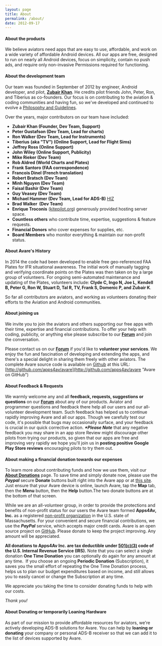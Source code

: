 ```yaml
---
layout: page
title: About
permalink: /about/
date: 2012-09-17
---
```


#### **About the products** 
We believe aviators need apps that are easy to
use, affordable, and work on a wide variety of affordable Android devices. 
All our apps are free, designed to run on nearly all Android devices, focus on
simplicity, contain no push ads, and require only non-invasive Permissions
required for functioning.

#### **About the development team**
Our team was founded in September of
2012 by engineer, Android developer, and pilot, **[Zubair Khan](http://zk4u.blogspot.com/ "Zubair's Blog")**.
He credits pilot friends John, Peter, Ron, and Tiberius as
co-founders. Our focus is on contributing to the aviation & coding
communities and having fun, so we've developed and continued to evolve
a [Philosophy and Guidelines](https://apps4av.net/site/about-2/philosophy/ "Philosophy").

Over the years, major contributors on our team have included:
- **Zubair Khan (Founder, Dev Team, Support)**
- **Peter Gustafson (Dev Team, Lead for charts)**
- **Ron Walker (Dev Team, Lead for Instruments)**
- **Tiberius** **(aka "TV")** **(Online Support, Lead for Flight Sims)**
- **Jeffrey Ross (Online Support)**
- **John Wiley **(Online Support, Publicity)****
- **Mike Rieker (Dev Team)**
- **Rob Aldred (World Charts and Plates)**
- **Frank Santoro (FAA correspondence)**
- **Francois Dinel (French translation)**
- **Robert Bratsch (Dev Team)**
- **Minh Nguyen **(Dev Team)****
- **Faisal Bashir **(Dev Team)****
- **Guy Veasey **(Dev Team)****
- **Michael Hammer (Dev Team, Lead for ADS-B)** [HIZ](https://hiz.ch/index.php/home/adsb-receiver "HIZ website")
- **Brad Walker  (Dev Team)**
- **Enrique Troconis** ([kitepilot.org](http://kitepilot.org/ "KitePilot.org Web Services")) generously provided hosting server space.
- **Countless others** who contribute time, expertise, suggestions & feature requests.
- **Financial Donors** who cover expenses for supplies, etc.
- **Board Members** who monitor everything & maintain our non-profit status.

#### **About Avare's History**
In 2014 the code had been developed to enable free geo-referenced FAA
Plates for IFR situational awareness. The initial work of manually tagging and
verifying coordinate points on the Plates was then taken on by a large
group of volunteers. For ongoing semi-automated maintenance and updating of the
Plates, volunteers include: **Clyde C, Ingo N, Joe L, Kendell B, Peter
G, Ron W, Stuart D, Tal R, TV, Frank S, Domenic P, and Zubair K**.

So far all contributors are aviators, and working as volunteers
donating their efforts to the Aviation and Android communities.

#### **About joining us**
We invite you to join the aviators and others supporting our free apps
with their time, expertise and financial contributions. To offer your
help with coding, publicity, or anything else please subscribe to our
[**Forum**](https://groups.google.com/d/forum/apps4av-forum "Apps4Av Forum on Google Groups") 
and join the conversation.

Please contact us on our
[**Forum**](https://groups.google.com/forum/#!forum/apps4av-forum) if
you'd like to **volunteer your services**. We enjoy the fun and
fascination of developing and extending the apps, and there's a
special delight in sharing them freely with other aviators. The
complete Avare source code is available on
[Github](https://github.com/about "About GitHub") at this URL:
[http://github.com/apps4av/avare](http://github.com/apps4av/avare "Avare on GitHub")

#### **About Feedback & Requests**
We warmly welcome any and all **feedback, requests, suggestions or
questions** on our
**[Forum](https://groups.google.com/forum/#!forum/apps4av-forum "Apps4Av Forum")**
about any of our products. Aviator and programmer questions and
feedback there help all our users and our all-volunteer development
team. Such feedback has helped us to continue rapidly improving Avare
and all our apps. Though we carefully test our code, it's possible that 
bugs may occasionally surface, and your feedback is crucial in our quick
corrective action. _**\*Please Note**_ that any negative feedback you may
share in an app store Review might discourage other pilots from trying
our products, so given that our apps are free and improving very rapidly we
hope you'll join us in **posting positive Google Play Store reviews**
encouraging pilots to try them out.

#### **About making a financial donation towards our expenses**
To learn more 
about contributing funds and how we use them, visit our
[**About Donations**](/donate.html "About Donations") page. To save
time and simply donate now, please use the **_Paypal_** secure
**Donate** buttons built right into the Avare app or at
[this site](/donate.html). Just ensure that your Avare device is online,
launch Avare, tap the **Map** tab, then the **Menu** button, then the
**Help** button.The two donate buttons are at the bottom of that
screen.

While we are an all-volunteer group, in order to provide the
protections and benefits of non-profit status for our users the Avare
team formed **Apps4Av, Inc.** as a registered 
[non-profit organization](http://corp.sec.state.ma.us/CorpWeb/CorpSearch/CorpSummary.aspx?FEIN=463956765 "Non-Profit Status") 
in the U.S. state of Massachusetts. For your convenient and secure
financial contributions, we use the _**PayPal**_ service, which
accepts major credit cards. Avare is an open source project on
[GitHub](http://github.com/apps4av/avare "Avare Source Code on Github"). 
Please donate to keep the project improving. Any amount will
be appreciated.

**All donations to Apps4Av Inc. are tax deductible under
[501(c)(3)](https://apps.irs.gov/app/eos/displayAll.do?dispatchMethod=displayAllInfo&Id=4887948&ein=463956765&country=US)
code of the U.S. Internal Revenue Service (IRS).** Note that you can
select a single donation **One Time Donation** you can optionally do
again for any amount at any time.  If you choose an ongoing **Periodic
Donation** (Subscription), it saves you the small effort of repeating
the One Time Donation process, helps us to plan our budget
expenditures based on income, and still allows you to easily cancel or
change the Subscription at any time.

We appreciate you taking the time to consider donating funds to help with our costs.

_Thank you!_

#### **About Donating or temporarily Loaning Hardware**
As part of our mission to provide affordable resources for aviators,
we're actively developing ADS-B solutions for Avare. You can help by
**loaning or donating** your company or personal ADS-B receiver so 
that we can add it to the list of devices supported by Avare.
